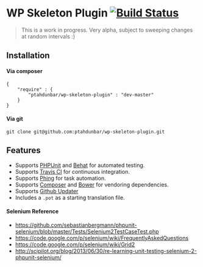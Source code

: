 # WP Skeleton Plugin [![Build Status](https://travis-ci.org/ptahdunbar/wp-skeleton-plugin.png?branch=develop)](https://travis-ci.org/ptahdunbar/wp-skeleton-plugin)

> This is a work in progress. Very alpha, subject to sweeping changes at random intervals :)

## Installation

#### Via composer

```
{
    "require" : {
        "ptahdunbar/wp-skeleton-plugin" : "dev-master"
    }
}
```

#### Via git

```
git clone git@github.com:ptahdunbar/wp-skeleton-plugin.git
```

## Features

* Supports [PHPUnit](http://phpunit.de/manual/) and [Behat](http://behat.org/) for automated testing.
* Supports [Travis CI](https://travis-ci.org/) for continuous integration.
* Supports [Phing](http://www.phing.info/) for task automation.
* Supports [Composer](http://getcomposer.org/) and [Bower](http://bower.io/) for vendoring dependencies.
* Supports [Github Updater](https://github.com/afragen/github-updater)
* Includes a `.pot` as a starting translation file.


#### Selenium Reference
* https://github.com/sebastianbergmann/phpunit-selenium/blob/master/Tests/Selenium2TestCaseTest.php
* https://code.google.com/p/selenium/wiki/FrequentlyAskedQuestions
* https://code.google.com/p/selenium/wiki/Grid2
* http://scipilot.org/blog/2013/06/30/re-learning-unit-testing-selenium-2-phpunit-selenium/